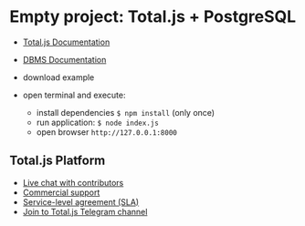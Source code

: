 # Empty project: Total.js + PostgreSQL

- [Total.js Documentation](https://docs.totaljs.com/total4/)
- [DBMS Documentation](https://docs.totaljs.com/dbms/)

- download example
- open terminal and execute:
	- install dependencies `$ npm install` (only once)
	- run application: `$ node index.js`
	- open browser `http://127.0.0.1:8000`

## Total.js Platform

- [Live chat with contributors](https://platform.totaljs.com?app=messenger)
- [Commercial support](https://www.totaljs.com/support/)
- [Service-level agreement (SLA)](https://www.totaljs.com/support/)
- [Join to Total.js Telegram channel](https://t.me/totaljs)